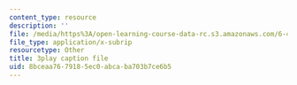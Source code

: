 ```yaml
---
content_type: resource
description: ''
file: /media/https%3A/open-learning-course-data-rc.s3.amazonaws.com/6-450-principles-of-digital-communications-i-fall-2006/8bceaa7679185ec0abcaba703b7ce6b5_pQDVHvW19vI.vtt
file_type: application/x-subrip
resourcetype: Other
title: 3play caption file
uid: 8bceaa76-7918-5ec0-abca-ba703b7ce6b5
---
```

